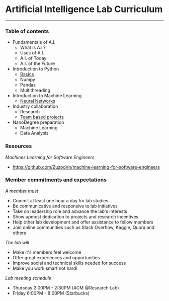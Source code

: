 # Artificial Intelligence Lab Curriculum

----------------------------------------

### Table of contents

- Fundamentals of A.I.
	- What is A.I.?
	- Uses of A.I.
	- A.I. of Today
	- A.I. of the Future
- Introduction to Python
	- [Basics](www.learnpythonthehardway.com)
	- Numpy 
	- Pandas
	- Multithreading
- Introduction to Machine Learning
	- [Neural Networks](www.http://neuralnetworksanddeeplearning.com/chap6.html)
- Industry collaboration
	- Research
	- [Team based projects](www.kaggel.com)
- NanoDegree preparation
	- Machine Learning
	- Data Analysis


### Resources

*Machines Learning for Software Engineers*

- https://github.com/ZuzooVn/machine-learning-for-software-engineers



### Member commitments and expectations
 
*A member must*

- Commit at least one hour a day for lab studies
- Be communicative and responsive to lab initiatives
- Take on leadership role and advance the lab's interests
- Show upmost dedication to projects and research incentives
- Help other lab development and offer assistance to fellow members
- Join online communities such as Stack Overflow, Kaggle, Quora and others

*The lab will*

- Make it's members feel welcome
- Offer great experiences and opportunities
- Improve social and technical skills needed for success
- Make you work smart not hard!

*Lab meeting schedule*

- Thursday 2:00PM - 2:30PM (ACM @Research Lab)
- Friday 6:00PM - 8:00PM (Starbucks)
